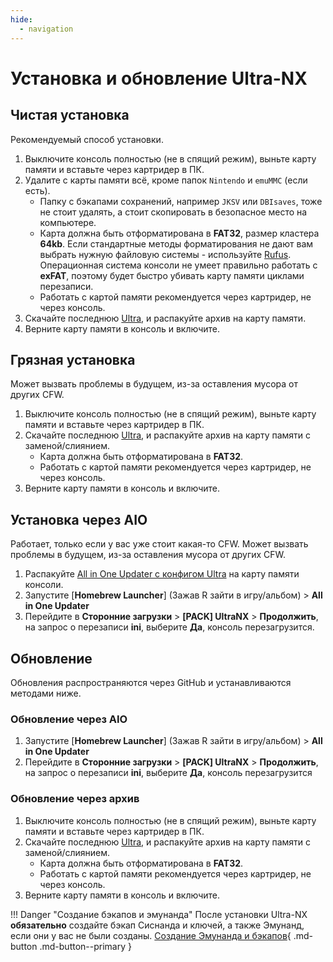 ```yaml
---
hide:
  - navigation
---
```


# Установка и обновление Ultra-NX
## **Чистая установка**

Рекомендуемый способ установки.

1. Выключите консоль полностью (не в спящий режим), выньте карту памяти и вставьте через картридер в ПК.
2. Удалите с карты памяти всё, кроме папок `Nintendo` и `emuMMC` (если есть).
   * Папку с бэкапами сохранений, например `JKSV` или `DBIsaves`, тоже не стоит удалять, а стоит скопировать в безопасное место на компьютере.
   * Карта должна быть отформатирована в **FAT32**, размер кластера **64kb**. Если стандартные методы форматирования не дают вам выбрать нужную файловую системы - используйте [Rufus](https://rufus.ie/ru/). Операционная система консоли не умеет правильно работать с **exFAT**, поэтому будет быстро убивать карту памяти циклами перезаписи.
   * Работать с картой памяти рекомендуется через картридер, не через консоль.
3. Скачайте последнюю [Ultra](https://github.com/Ultra-NX/Ultra/releases/latest/download/Ultra.zip), и распакуйте архив на карту памяти.
4. Верните карту памяти в консоль и включите.


## **Грязная установка**

Может вызвать проблемы в будущем, из-за оставления мусора от других CFW.

1. Выключите консоль полностью (не в спящий режим), выньте карту памяти и вставьте через картридер в ПК.
2. Скачайте последнюю [Ultra](https://github.com/Ultra-NX/Ultra/releases/latest/download/Ultra.zip), и распакуйте архив на карту памяти с заменой/слиянием.
   * Карта должна быть отформатирована в **FAT32**.
   * Работать с картой памяти рекомендуется через картридер, не через консоль.
3. Верните карту памяти в консоль и включите.


## **Установка через AIO**

Работает, только если у вас уже стоит какая-то CFW. Может вызвать проблемы в будущем, из-за оставления мусора от других CFW.

1. Распакуйте [All in One Updater с конфигом Ultra](https://github.com/Ultra-NX/Ultra-Resources/releases/download/Homebrews/AIO.zip) на карту памяти консоли.
2. Запустите [**Homebrew Launcher**] (Зажав R зайти в игру/альбом) > **All in One Updater**
3. Перейдите в **Сторонние загрузки** > **[PACK] UltraNX** > **Продолжить**, на запрос о перезаписи **ini**, выберите **Да**, консоль перезагрузится.



## **Обновление**
Обновления распространяются через GitHub и устанавливаются методами ниже.

### **Обновление через AIO**

1. Запустите [**Homebrew Launcher**] (Зажав R зайти в игру/альбом) > **All in One Updater**
2. Перейдите в **Сторонние загрузки** > **[PACK] UltraNX** > **Продолжить**, на запрос о перезаписи **ini**, выберите **Да**, консоль перезагрузится


### **Обновление через архив**

1. Выключите консоль полностью (не в спящий режим), выньте карту памяти и вставьте через картридер в ПК.
2. Скачайте последнюю [Ultra](https://github.com/Ultra-NX/Ultra/releases/latest/download/Ultra.zip), и распакуйте архив на карту памяти с заменой/слиянием.
   * Карта должна быть отформатирована в **FAT32**.
   * Работать с картой памяти рекомендуется через картридер, не через консоль.
3. Верните карту памяти в консоль и включите.

!!! Danger "Создание бэкапов и эмунанда"
    После установки Ultra-NX **обязательно** создайте бэкап Сиснанда и ключей, а также Эмунанд, если они у вас не были созданы.
[Создание Эмунанда и бэкапов](backup&emuMMC.md){ .md-button .md-button--primary }
